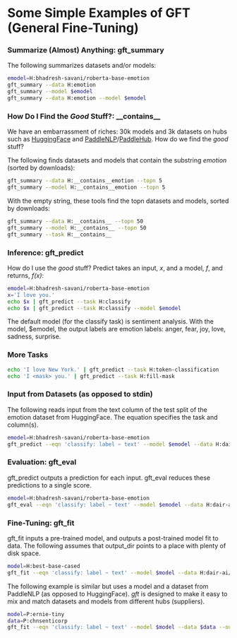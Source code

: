 # Some Simple Examples of GFT (General Fine-Tuning)

<h3>Summarize (Almost) Anything: gft_summary</h3>

The following summarizes datasets and/or models:

```sh
emodel=H:bhadresh-savani/roberta-base-emotion
gft_summary --data H:emotion
gft_summary --model $emodel
gft_summary --data H:emotion --model $emodel
```

<h3>How Do I Find the <i>Good</i> Stuff?: __contains__</h3>

We have an embarrassment of riches: 30k models and 3k datasets on hubs such as <a href="https://huggingface.co/">HuggingFace</a>
and <a href="https://github.com/PaddlePaddle/PaddleNLP">PaddleNLP</a>/<a href="https://github.com/PaddlePaddle/PaddleHub">PaddleHub</a>.
How
do we find the <i>good</i> stuff?
<p>
The following finds datasets and models that contain the substring <i>emotion</i> (sorted by downloads):

```sh
gft_summary --data H:__contains__emotion --topn 5
gft_summary --model H:__contains__emotion --topn 5
```

With the empty string, these tools find the topn datasets and models, sorted by downloads:

```sh
gft_summary --data H:__contains__ --topn 50
gft_summary --model H:__contains__ --topn 50
gft_summary --task H:__contains__ 
```

<h3>Inference: gft_predict</h3>

How do I use the <i>good</i> stuff?
Predict takes an input, <i>x</i>, and a model, <i>f</i>,
and returns, <i>f(x)</i>:

```sh
emodel=H:bhadresh-savani/roberta-base-emotion
x='I love you.'
echo $x | gft_predict --task H:classify
echo $x | gft_predict --task H:classify --model $emodel
```

The default model (for the classify task) is sentiment analysis.
With the model, $emodel, the output labels are emotion labels: anger, fear, joy, love, sadness, surprise.

<h3>More Tasks</h3>

```sh
echo 'I love New York.' | gft_predict --task H:token-classification
echo 'I <mask> you.' | gft_predict --task H:fill-mask
```

<h3>Input from Datasets (as opposed to stdin)</h3>

The following reads input from the text column of the test split of the emotion dataset from HuggingFace.
The equation specifies the task and column(s).

```sh
emodel=H:bhadresh-savani/roberta-base-emotion
gft_predict --eqn 'classify: label ~ text' --model $emodel --data H:dair-ai/emotion --split test 2>/dev/null | head
```

<h3>Evaluation: gft_eval</h3>

gft_predict outputs a prediction for each input.  gft_eval reduces these predictions to a single score.

```sh
emodel=H:bhadresh-savani/roberta-base-emotion
gft_eval --eqn 'classify: label ~ text' --model $emodel --data H:dair-ai/emotion --split test 2>/dev/null 
```

<h3>Fine-Tuning: gft_fit</h3>

gft_fit inputs a pre-trained model, and outputs a post-trained model fit to data.
The following assumes that output_dir points to a place with plenty of disk space.

```sh
model=H:best-base-cased
gft_fit --eqn 'classify: label ~ text' --model $model --data H:dair-ai/emotion --output_dir $outdir
```

The following example is similar but uses a model and a dataset from PaddleNLP (as opposed to HuggingFace).
<i>gft</i> is designed to make it easy to mix and match datasets and models from different hubs (suppliers).

```sh
model=P:ernie-tiny
data=P:chnsenticorp
gft_fit --eqn 'classify: label ~ text' --model $model --data $data --output_dir $outdir
```

